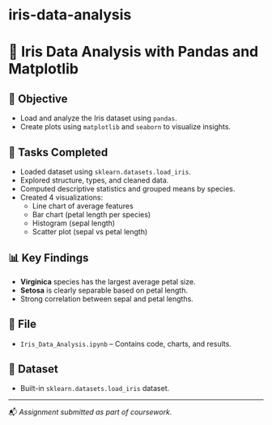 # iris-data-analysis
# 🌸 Iris Data Analysis with Pandas and Matplotlib

## 📌 Objective
- Load and analyze the Iris dataset using `pandas`.
- Create plots using `matplotlib` and `seaborn` to visualize insights.

## 🧪 Tasks Completed
- Loaded dataset using `sklearn.datasets.load_iris`.
- Explored structure, types, and cleaned data.
- Computed descriptive statistics and grouped means by species.
- Created 4 visualizations:
  - Line chart of average features
  - Bar chart (petal length per species)
  - Histogram (sepal length)
  - Scatter plot (sepal vs petal length)

## 📊 Key Findings
- **Virginica** species has the largest average petal size.
- **Setosa** is clearly separable based on petal length.
- Strong correlation between sepal and petal lengths.

## 📁 File
- `Iris_Data_Analysis.ipynb` – Contains code, charts, and results.

## 🔗 Dataset
- Built-in `sklearn.datasets.load_iris` dataset.

---

📬 *Assignment submitted as part of coursework.*
